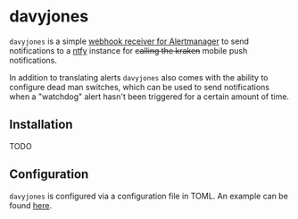 # davyjones

`davyjones` is a simple [webhook receiver for Alertmanager](https://prometheus.io/docs/alerting/latest/configuration/#webhook_config) to send notifications to a [ntfy](https://ntfy.sh) instance for ~~calling the kraken~~ mobile push notifications.

In addition to translating alerts `davyjones` also comes with the ability to configure dead man switches, which can be used to send notifications when a "watchdog" alert hasn't been triggered for a certain amount of time.

## Installation

TODO

## Configuration

`davyjones` is configured via a configuration file in TOML. An example can be found [here](./examples/config.toml).
